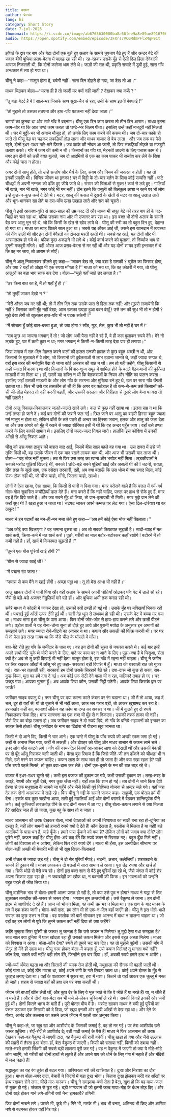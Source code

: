 ```yaml
---
title: कफ़न
author: प्रेमचंद
lang: hi
category: Short Story
date: 7-jul-2025
thumbnail: https://i.scdn.co/image/ab6765630000ba8a60fee9a8e89ae8916706af3d
audio: https://open.spotify.com/embed/episode/3FXrs7VC6MdmPFlxMqF91t
---
```


झोंपड़े के द्वार पर बाप और बेटा दोनों एक बुझे हुए अलाव के सामने चुपचाप बैठे हुए हैं और अन्दर बेटे की जवान बीवी बुधिया प्रसव-वेदना में पछाड़ खा रही थी। रह-रहकर उसके मुँह से ऐसी दिल हिला देनेवाली आवाज निकलती थी, कि दोनों कलेजा थाम लेते थे। जाड़ों की रात थी, प्रकृति सन्नाटे में डूबी हुई, सारा गाँव अन्धकार में लय हो गया था।

घीसू ने कहा—‘‘मालूम होता है, बचेगी नहीं। सारा दिन दौड़ते हो गया, जा देख तो आ।’’

माधव चिढ़कर बोला—‘‘मरना ही है तो जल्दी मर क्यों नहीं जाती ? देखकर क्या करूँ ?’’

‘‘तू बड़ा बेदर्द है बे ! साल-भर जिसके साथ सुख-चैन से रहा, उसी के साथ इतनी बेवफाई !’’

‘‘तो मुझसे तो उसका तड़पना और हाथ-पाँव पटकना नहीं देखा जाता।’’

चमारों का कुनबा था और सारे गाँव में बदनाम। घीसू एक दिन काम करता तो तीन दिन आराम। माधव इतना काम-चोर था कि आध घण्टे काम करता तो घण्टे-भर चिलम पीता। इसलिए उन्हें कहीं मजदूरी नहीं मिलती थी। घर में मुट्ठी-भर भी अनाज मौजूद हो, तो उनके लिए काम करने की कसम थी। जब दो-चार फाके हो जाते तो घीसू पेड़ पर चढ़कर लकड़ियाँ तोड़ लाता और माधव बाजार से बेच लाता। और जब तक वह पैसे रहते, दोनों इधर-उधर मारे-मारे फिरते। जब फाके की नौबत आ जाती, तो फिर लकड़ियाँ तोड़ते या मजदूरी तलाश करते। गाँव में काम की कमी न थी। किसानों का गाँव था, मेहनती आदमी के लिए पचास काम थे। मगर इन दोनों को उसी वक्त बुलाते, जब दो आदमियों से एक का काम पाकर भी सन्तोष कर लेने के सिवा और कोई चारा न होता।

अगर दोनों साधु होते, तो उन्हें सन्तोष और धैर्य के लिए, संयम और नियम की जरूरत न होती। यह तो इनकी प्रकृति थी। विचित्र जीवन था इनका ! घर में मिट्टी के दो-चार बर्तन के सिवा कोई सम्पत्ति नहीं। फटे चीथड़ों से अपनी नग्नता को ढाँके हुए जीये जाते थे। संसार की चिंताओं से मुक्त ! कर्ज से लदे हुए। गालियाँ भी खाते, मार भी खाते, मगर कोई भी गम नहीं। दीन इतने कि वसूली की बिलकुल आशा न रहने पर भी लोग इन्हें कुछ-न-कुछ कर्ज दे देते थे। मटर, आलू की फसल में दूसरों के खेतों से मटर या आलू उखाड़ लाते और भून-भानकर खा लेते या दस-पाँच ऊख उखाड़ लाते और रात को चूसते।

घीसू ने इसी आकाश-वृत्ति से साठ-साल की उम्र काट दी और माधव भी सपूत बेटे की तरह बाप ही के पद-चिह्नों पर चल रहा था, बल्कि उसका नाम और भी उजागर कर रहा था। इस वक्त भी दोनों अलाव के सामने बैठ कर आलू भून रहे थे, जो कि किसी के खेत से खोद लाये थे। घीसू की स्त्री का तो बहुत दिन हुए, देहान्त हो गया था। माधव का ब्याह पिछले साल हुआ था। जबसे यह औरत आई थी, उसने इस खानदान में व्यवस्था की नींव डाली थी और इन दोनों बेगैरतों का दोजख भरती रहती थी। जबसे वह आई, यह दोनों और भी आरामतलब हो गये थे। बल्कि कुछ अकड़ने भी लगे थे। कोई कार्य करने को बुलाता, तो निर्व्याज भाव से दुगनी मजदूरी माँगते। वही औरत आज प्रसव-वेदना से मर रही थी और यह दोनों शायद इसी इन्तजार में थे कि वह मर जाय, तो आराम से सोएँ।

घीसू ने आलू निकालकर छीलते हुए कहा—‘‘जाकर देख तो, क्या दशा है उसकी ? चुड़ैल का फिसाद होगा, और क्या ? यहाँ तो ओझा भी एक रुपया माँगता है !’’ माधव को भय था, कि वह कोठरी में गया, तो घीसू आलुओं का बड़ा भाग साफ कर देगा। बोला—‘‘मुझे वहाँ जाते डर लगता है।’’

‘‘डर किस बात का है, मैं तो यहाँ हूँ ही।’’

‘‘तो तुम्हीं जाकर देखो न ?’’

‘‘मेरी औरत जब मर रही थी; तो मैं तीन दिन तक उसके पास से हिला तक नहीं; और मुझसे लजायेगी कि नहीं ? जिसका कभी मुँह नहीं देखा; आज उसका उघड़ा हुआ बदन देखूँ ! उसे तन की सुध भी तो न होगी ? मुझे देख लेगी तो खुलकर हाथ-पाँव भी न पटक सकेगी !’’

‘‘मैं सोचता हूँ कोई बाल-बच्चा हुआ, तो क्या होगा ? सोंठ, गुड़, तेल, कुछ भी तो नहीं है घर में !’’

‘‘सब कुछ आ जायगा भगवान् दें तो ! जो लोग अभी पैसा नहीं दे रहे हैं, वे ही कल बुलाकर रुपये देंगे। मेरे नौ लड़के हुए, घर में कभी कुछ न था; मगर भगवान् ने किसी-न-किसी तरह बेड़ा पार ही लगाया।’’

जिस समाज में रात-दिन मेहनत करने वालों की हालत उनकी हालत से कुछ बहुत अच्छी न थी, और किसानों के मुकाबले में वे लोग, जो किसानों की दुर्बलताओं से लाभ उठाना जानते थे, कहीं ज्यादा सम्पन्न थे, वहाँ इस तरह की मनोवृत्ति पैदा हो जाना कोई अचरज की बात न थी। हम तो यही कहेंगे, घीसू किसानों से कहीं ज्यादा विचारवान् था और किसानों के विचार-शून्य समूह में शामिल होने के बदले बैठकबाजों की कुत्सित मण्डली में जा मिला था। हाँ, उसमें यह शक्ति न थी कि बैठकबाजों के नियम और नीति का पालन करता। इसलिए जहाँ उसकी मण्डली के और लोग गाँव के सरगना और मुखिया बने हुए थे, उस पर सारा गाँव उँगली उठाता था। फिर भी उसे यह तसकीन तो थी ही कि अगर वह फटेहाल है तो कम-से-कम उसे किसानों की-सी जी-तोड़ मेहनत तो नहीं करनी पड़ती, और उसकी सरलता और निरीहता से दूसरे लोग बेजा फायदा तो नहीं उठाते !

दोनों आलू निकाल-निकालकर जलते-जलते खाने लगे। कल से कुछ नहीं खाया था। इतना सब्र न था कि उन्हें ठण्डा हो जाने दें। कई बार दोनों की जबानें जल गईं। छिल जाने पर आलू का बाहरी हिस्सा बहुत ज्यादा गर्म मालूम न होता था; लेकिन दाँतों के तले पड़ते ही अन्दर का हिस्सा जबान, हलक और तालू को जला देता था और उस अंगारे को मुँह में रखने से ज्यादा खैरियत इसी में थी कि वह अन्दर पहुँच जाय। वहाँ उसे ठण्डा करने के लिए काफी सामान थे। इसलिए दोनों जल्द-जल्द निगल जाते। हालाँकि इस कोशिश में उनकी आँखों से आँसू निकल आते।

घीसू को उस वक्त ठाकुर की बारात याद आई, जिसमें बीस साल पहले वह गया था। उस दावत में उसे जो तृप्ति मिली थी, वह उसके जीवन में एक याद रखने लायक बात थी, और आज भी उसकी याद ताजा थी। बोला—‘‘वह भोज नहीं भूलता। तब से फिर उस तरह का खाना और भरपेट नहीं मिला। लड़कीवालों ने सबको भरपेट पूड़ियाँ खिलाई थीं, सबको ! छोटे-बड़े सबने पूड़ियाँ खाईं और असली घी की ! चटनी, रायता, तीन तरह के सूखे साग, एक रसेदार तरकारी, दही, अब क्या बताऊँ कि उस भोज में क्या स्वाद मिला, कोई रोक-टोक नहीं थी, जो चीज चाहो, माँगो, जितना चाहो, खाओ।

लोगों ने ऐसा खाया, ऐसा खाया, कि किसी से पानी न पिया गया। मगर परोसने वाले हैं कि पत्तल में गर्म-गर्म गोल-गोल सुवासित कचौड़ियाँ डाल देते हैं। मना करते हैं कि नहीं चाहिए, पत्तल पर हाथ से रोके हुए हैं, मगर वह हैं कि दिये जाते हैं। और जब सबने मुँह धो लिया, तो पान-इलायची भी मिली। मगर मुझे पान लेने की कहाँ सुध थी ? खड़ा हुआ न जाता था ! चटपट जाकर अपने कम्बल पर लेट गया। ऐसा दिल-दरियाव था वह ठाकुर !’’

माधव ने इन पदार्थों का मन-ही-मन मजा लेते हुए कहा—‘‘अब हमें कोई ऐसा भोज नहीं खिलाता।’’

‘‘अब कोई क्या खिलाएगा ? वह जमाना दूसरा था। अब तो सबको किफायत सूझती है। सादी-ब्याह में मत खर्च करो, क्रिया-कर्म में मत खर्च करो। पूछो, गरीबों का माल बटोर-बटोरकर कहाँ रखोगे ! बटोरने में तो कमी नहीं है। हाँ, खर्च में किफायत सूझती है !’’

‘‘तुमने एक बीस पूरियाँ खाई होंगी ?’’

‘‘बीस से ज्यादा खाई थीं !’’

‘‘मैं पचास खा जाता !’’

‘‘पचास से कम मैंने न खाई होंगी। अच्छा पट्ठा था। तू तो मेरा आधा भी नहीं है।’’

आलू खाकर दोनों ने पानी पिया और वहीं अलाव के सामने अपनी धोतियाँ ओढ़कर पाँव पेट में डाले सो रहे। जैसे दो बड़े-बडे अजगर गेंडुलियाँ मारे पड़े हों। और बुधिया अभी तक कराह रही थी।

सबेरे माधव ने कोठरी में जाकर देखा तो, उसकी स्त्री ठण्डी हो गई थी। उसके मुँह पर मक्खियाँ भिनक रही थीं। पथराई हुई आँखें ऊपर टँगी हुई थीं। सारी देह धूल से लथपथ हो रही थी। उसके पेट में बच्चा मर गया था। माधव भागा हुआ घीसू के पास आया। फिर दोनों जोर-जोर से हाय-हाय करने लगे और छाती पीटने लगे। पड़ोस वालों ने यह रोना-धोना सुना तो दौड़े हुए आये और पुरानी मर्यादा के अनुसार इन अभागों को समझाने लगे। मगर ज्यादा रोने-पीटने का अवसर न था। कफन और लकड़ी की फिक्र करनी थी। पर घर में तो पैसा इस तरह गायब था कि जैसे चील के घोंसले में माँस।

बाप-बेटे रोते हुए गाँव के जमींदार के पास गए। वह इन दोनों की सूरत से नफरत करते थे। कई बार इन्हें अपने हाथों पीट चुके थे चोरी करने के लिए, वादे पर काम पर न आने के लिए। पूछा-क्या है बे घिसुआ, रोता क्यों है? अब तो तू कहीं दिखाई भी नहीं देता! मालूम होता है, इस गाँव में रहना नहीं चाहता। घीसू ने जमीन पर सिर रखकर आँखों में आँसू भरे हुए कहा- सरकार! बड़ी विपत्ति में हूँ। माधव की घरवाली रात को गुजर गई। रात-भर तड़पती रही, सरकार! हम दोनों उसके सिरहाने बैठे रहे। दवा-दारू जो कुछ हो सका, सब-कुछ किया, मुदा वह हमें दगा दे गई। अब कोई एक रोटी देने वाला भी न रहा, मालिक! तबाह हो गए। घर उजड़ गया। आपका गुलाम हूँ। अब आपके सिवा कौन, उसकी मिट्टी उठेगी। आपके सिवा किसके द्वार पर जाऊँ?

जमींदार साहब दयालु थे। मगर घीसू पर दया करना काले कंबल पर रंग चढाना था। जी मैं तो आया, कह दें चल, दूर हो यहाँ से! यों तो बुलाने से भी नहीं आता, आज जब गरज पड़ी, तो आकर खुशामद कर रहा है। हरामखोर कहीं का, बदमाश! लेकिन यह क्रोध या दण्ड का अवसर न था। जी में कुढ़ते हुए दो रुपये निकालकर फेंक दिए। मगर सान्त्वना का एक शब्द भी मुँह से न निकाला। उसकी तरफ ताका भी नहीं। जैसे सिर का बोझ उतारा हो। जब जमींदार साहब ने दो रुपये दिये, तो गाँव के बनिये-महाजनों को इन्कार का साहस कैसे होता? घीसू जमींदार के नाम का ढिंढोरा भी पीटना खूब जानता था।

किसी ने दो आने दिए, किसी ने चार आने। एक घण्टे में घीसू के पाँच रुपये की अच्छी रकम जमा हो गई। कहीं से अनाज मिल गया, कहीं से लकड़ी। और दोपहर को घीसू और माधव बाजार से कफन लाने चले। इधर लोग बाँस काटने लगे। गाँव की नरम-दिल स्त्रियाँ आ-आकर लाश को देखती थीं और उसकी बेकसी पर दो बूँद आँसू गिराकर चली जाती थीं। कैसा बुरा रिवाज है कि जिसे जीते-जी तन ढाँकने को चीथड़ा भी न मिले, उसे मरने पर कफन चाहिए। कफन लाश के साथ जल ही तो जाता है! और क्या रखा रहता है? यहीं पाँच रुपये पहले मिलते, तो कुछ दवा-दारू कर लेते। दोनों एक-दूसरे के मन की बात ताड़ रहे थे।

बाजार में इधर-उधर घूमते रहे। कभी इस बजाज की दुकान पर गये, कभी उसकी दुकान पर। तरह-तरह के कपड़े, रेशमी और सूती देखे, मगर कुछ जँचा नहीं। यहाँ तक कि शाम हो गई। तब दोनों ने जाने किस दैवी प्रेरणा से एक मधुशाला के सामने जा पहुँचे और जैसे किसी पूर्व निश्चित योजना से अन्दर चले गये। वहाँ जरा देर तक दोनों असमंजस में खड़े रहे। फिर घीसू ने गद्दी के सामने जाकर कहा- साहूजी, एक बोतल हमें भी देना। इसके बाद कुछ चखौना आया, तली हुई मछलियाँ आईं और दोनों बरामदे में बैठकर शान्तिपूर्वक पीने लगे। कई कुज्जियाँ ताबड़तोड़ पीने के बाद दोनों सरूर में आ गए। घीसू बोला-कफन लगाने से क्या मिलता है? आखिर जल ही तो जाता, कुछ बहू के साथ तो न जाता।

माधव आसमान की तरफ देखकर बोला, मानो देवताओं को अपनी निष्पापता का साक्षी बना रहा हो-दुनिया का दस्तूर है, नहीं लोग बामनों को हजारों रुपये क्यों दे देते हैं! कौन देखता है, परलोक में मिलता है या नहीं! बड़े आदमियों के पास धन है, चाहे फूँके। हमारे पास फूँकने को क्या है? लेकिन लोगों को जवाब क्या दोगे? लोग पूछेंगे नहीं, कफन कहाँ है? घीसू हँसा-अबे कह देंगे कि रुपये कमर से खिसक गए। बहुत ढूँढा मिले नहीं। लोगों को विश्वास तो न आयेगा, लेकिन फिर वही रुपये देंगे। माधव भी हँसा, इस अनपेक्षित सौभाग्य पर बोला-बड़ी अच्छी थी बेचारी! मरी तो भी खूब खिला-पिलाकर!

अभी बोतल से ज्यादा उड़ गई। घीसू ने दो सेर पूरियाँ मँगाई। चटनी, अचार, कलेजियाँ। शराबखाने के सामने ही दुकान थी। माधव लपककर दो पत्तलों में सारा सामान ले आया। पूरा डेढ़ रुपया और खर्च हो गया। सिर्फ थोड़े से पैसे बच रहे। दोनों इस वक्त शान से बैठे हुए पूरियाँ खा रहे थे, जैसे जंगल में कोई शेर अपना शिकार उड़ा रहा हो। न जवाबदेही का खौफ था, न बदनामी की फिक्र। इन भावनाओं को उन्होंने बहुत पहले ही जीत लिया था।

घीसू दार्शनिक भाव से बोला-हमारी आत्मा प्रसन्न हो रही है, तो क्या उसे पुन्न न होगा? माधव ने श्रद्धा से सिर झुकाकर तसदीक की-जरूर से जरूर होगा। भगवान तुम अन्तर्यामी हो। उसे बैकुण्ठ ले जाना। हम दोनों हृदय से आशीर्वाद दे रहे हैं। आज जो भोजन मिला, वह कभी उम्र भर न मिला था। एक क्षण के बाद माधव के मन में एक शंका जागी। बोला-क्यों दादा, हम लोग भी तो एक-न-दिन वहाँ जाएँगे ही।
घीसू ने इस भोले-भाले सवाल का कुछ उत्तर न दिया। वह परलोक की बातें सोचकर इस आनन्द में बाधा न डालना चाहता था। जो वहाँ वह हम लोगों से पूछे कि तुमने कफन क्यों नहीं दिया तो क्या कहेंगे?

कहेंगे तुम्हारा सिर! पूछेगी तो जरूर! तू जानता है कि उसे कफन न मिलेगा? तू मुझे ऐसा गधा समझता है? साठ साल क्या दुनिया में घास खोदता रहा हूँ! उसको कफन मिलेगा और इससे बहुत अच्छा मिलेगा। माधव को विश्वास न आया। बोला-कौन देगा? रुपये तो तुमने चट कर दिए। वह तो मुझसे पूछेगी। उसकी माँग में सेंदुर तो मैंने ही डाला था। घीसू गरम होकर बोला-मैं कहता हूँ, उसे कफन मिलेगा! तू मानता क्यों नहीं? कौन देगा, बताते क्यों नहीं? वही लोग देंगे, जिन्होंने इस बार दिया। हाँ, अबकी रुपये हमारे हाथ न आयेंगे।

ज्यों-ज्यों अँधेरा बढ़ता था और सितारों की चमक तेज होती थी, मधुशाला की रौनक भी बढ़ती जाती थी। कोई गाता था, कोई डींग मारता था, कोई अपने संगी के गले लिपटा जाता था। कोई अपने दोस्त के मुँह से कुल्हड़ लगाए देता था। वहाँ के वातावरण में सुरूर था, हवा में नशा। कितने तो यहाँ आकर एक चुल्लू में मस्त हो जाते। शराब से ज्यादा वहाँ की हवा उन पर नशा करती थी।

जीवन की बाधाएँ खींच लेती थीं, और कुछ देर के लिए वे भूल जाते थे कि वे जीते हैं या मरते हैं! या, न जीते हैं न मरते हैं। और ये दोनों बाप-बेटा अब भी मजे ले-लेकर चुस्कियाँ ले रहे थे। सबकी निगाहें इनकी ओर जमी हुई थीं। दोनों कितने भाग्य के बली हैं। पूरी बोतल बीच में है। भरपेट खाकर माधव ने बची हुई पूरियों का पत्तल उठाकर एक भिखारी को दे दिया, जो खड़ा इनकी ओर भूखी आँखों से देख रहा था। और देने के गौरव, आनंद और उल्लास का उसने अपने जीवन में पहली बार अनुभव किया।

घीसू ने कहा-ले, जा खूब खा और आशीर्वाद दे! जिसकी कमाई है, वह तो मर गई। पर तेरा आशीर्वाद उसे जरूर पहुँचेगा। रोएँ-रोएँ से आशीर्वाद दे; बड़ी गाढ़ी कमाई के पैसे हैं! माधव ने फिर आसमान की तरफ देखकर कहा-वह वैकुण्ठ में जाएगी दादा, वह वैकुण्ठ की रानी बनेगी। घीसू खड़ा हो गया और जैसे उल्लास की लहरों में तैरता हुआ बोला-हाँ, बेटा वैकुण्ठ में जाएगी। किसी को सताया नहीं, किसी को दबाया नहीं। मरते-मरते हमारी जिंदगी की सबसे बड़ी लालसा पूरी कर गई। वह न वैकुण्ठ में जाएगी तो क्या ये मोटे-मोटे लोग जाएँगे, जो गरीबों को दोनों हाथों से लूटते हैं और अपने पाप को धोने के लिए गंगा में नहाते हैं और मंदिरों में जल चढ़ाते हैं!

श्रद्धालुता का यह रंग तुरंत ही बदल गया। अस्थिरता नशे की खासियत है। दुःख और निराशा का दौरा हुआ। माधव बोला-मगर दादा, बेचारी ने जिंदगी में बड़ा दुःख भोगा। कितना दुःख झेलकर मरी! वह आँखों पर हाथ रखकर रोने लगा, चीखें मार-मारकर। घीसू ने समझाया-क्यों रोता है बेटा, खुश हो कि वह माया-जाल से मुक्त हो गई। जंजाल से छूट गई। बड़ी भाग्यवान थी जो इतनी जल्द माया-मोह के बंधन तोड़ दिए। और दोनों खड़े होकर गाने लगे-ठगिनी क्यों नैना झमकावै? ठगिनी!

फिर दोनों नाचने लगे। उछले भी, कूदे भी। गिरे भी, मटके भी। भाव भी बनाए, अभिनय भी किए और आखिर नशे से बदमस्त होकर वहीं गिर पड़े।